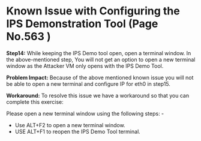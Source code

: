 # Known Issue with Configuring the IPS Demonstration Tool (Page No.563 )

**Step14:** While keeping the IPS Demo tool open, open a terminal window.
In the above-mentioned step, You will not get an option to open a new terminal window as the Attacker VM only opens with the IPS Demo Tool.

**Problem Impact:** Because of the above mentioned known issue you will not be able to open a new terminal and configure IP for eth0 in step15.

**Workaround:** To resolve this issue we have a workaround so that you can complete this exercise:

Please open a new terminal window using the following steps: -

* Use ALT+F2 to open a new terminal window.
* USE ALT+F1 to reopen the IPS Demo Tool terminal.

